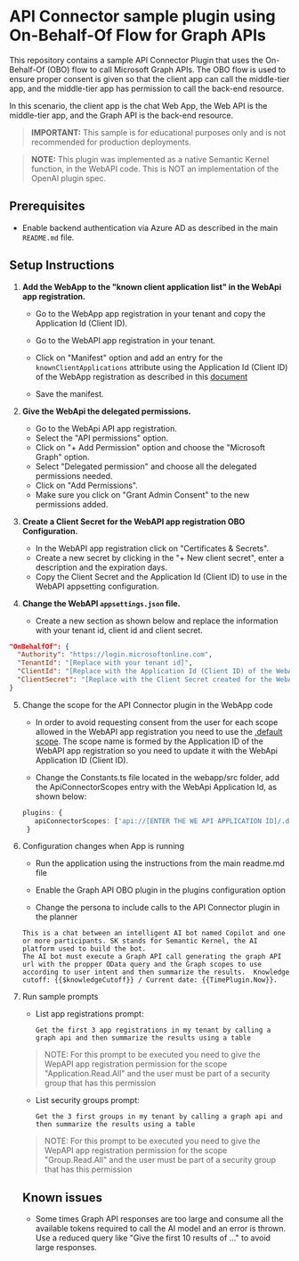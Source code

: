 ﻿# API Connector sample plugin using On-Behalf-Of Flow for Graph APIs 

This repository contains a sample API Connector Plugin that uses the On-Behalf-Of (OBO) flow to call Microsoft Graph APIs. The OBO flow is used to ensure proper consent is given so that the client app can call the middle-tier app, and the middle-tier app has permission to call the back-end resource. 

In this scenario, the client app is the chat Web App, the Web API is the middle-tier app, and the Graph API is the back-end resource.

> **IMPORTANT:** This sample is for educational purposes only and is not recommended for production deployments.

> **NOTE:** This plugin was implemented as a native Semantic Kernel function, in the WebAPI code. This is NOT an implementation of the OpenAI plugin spec. 

## Prerequisites

- Enable backend authentication via Azure AD as described in the main `README.md` file.

## Setup Instructions

1. **Add the WebApp to the "known client application list" in the WebApi app registration.**
   - Go to the WebApp app registration in your tenant and copy the Application Id (Client ID).
   - Go to the WebAPI app registration in your tenant.
   - Click on "Manifest" option and add an entry for the `knownClientApplications` attribute using the Application Id (Client ID) of the WebApp registration as described in this [document](https://learn.microsoft.com/en-us/entra/identity-platform/reference-app-manifest#knownclientapplications-attribute)


   - Save the manifest.

2. **Give the WebApi the delegated permissions.**
   - Go to the WebApi API app registration.
   - Select the "API permissions" option.
   - Click on "+ Add Permission" option and choose the "Microsoft Graph" option.
   - Select "Delegated permission" and choose all the delegated permissions needed.
   - Click on "Add Permissions".
   - Make sure you click on "Grant Admin Consent" to the new permissions added.

3. **Create a Client Secret for the WebAPI app registration OBO Configuration.**
   - In the WebAPI app registration click on "Certificates & Secrets".
   - Create a new secret by clicking in the "+ New client secret", enter a description and the expiration days.
   - Copy the Client Secret and the Application Id (Client ID) to use in the WebAPI appsetting configuration.

4. **Change the WebAPI `appsettings.json` file.**
   - Create a new section as shown below and replace the information with your tenant id, client id and client secret.

```json
"OnBehalfOf": {
  "Authority": "https://login.microsoftonline.com",
  "TenantId": "[Replace with your tenant id]",
  "ClientId": "[Replace with the Application Id (Client ID) of the WebAPI registration]",
  "ClientSecret": "[Replace with the Client Secret created for the WebAPI registration]"
}
```

5. Change the scope for the API Connector plugin in the WebApp code

   - In order to avoid requesting consent from the user for each scope allowed in the WebAPI app registration you need to use the [.default scope](https://learn.microsoft.com/en-us/entra/identity-platform/v2-oauth2-on-behalf-of-flow#default-and-combined-consent). The scope name is formed by the Application ID of the WebAPI app registration so you need to update it with the WebApi Application ID (Client ID).

   - Change the Constants.ts file located in the webapp/src folder, add the ApiConnectorScopes entry with the WebApi Application Id, as shown below:

   ```typescript
   plugins: {
      apiConnectorScopes: ['api://[ENTER THE WE API APPLICATION ID]/.default'],
    }
   ```

6. Configuration changes when App is running 

   - Run the application using the instructions from the main readme.md file 

   - Enable the Graph API OBO plugin in the plugins configuration option

   - Change the persona to include calls to the API Connector plugin in the planner

   ```text
   This is a chat between an intelligent AI bot named Copilot and one or more participants. SK stands for Semantic Kernel, the AI platform used to build the bot. 
   The AI bot must execute a Graph API call generating the graph API url with the propper OData query and the Graph scopes to use according to user intent and then summarize the results.  Knowledge cutoff: {{$knowledgeCutoff}} / Current date: {{TimePlugin.Now}}.
   ```

7. Run sample prompts

   - List app registrations prompt: 
      ```text 
      Get the first 3 app registrations in my tenant by calling a graph api and then summarize the results using a table 
      ```
   > NOTE: For this prompt to be executed you need to give the WepAPI app registration permission for the scope "Application.Read.All" and the user must be part of a security group that has this permission

   - List security groups prompt:  
      ```text
      Get the 3 first groups in my tenant by calling a graph api and then summarize the results using a table     
      ```

   > NOTE: For this prompt to be executed you need to give the WepAPI app registration permission for the scope "Group.Read.All" and the user must be part of a security group that has this permission


   ## Known issues

   - Some times Graph API responses are too large and consume all the available tokens required to call the AI model and an error is thrown. Use a reduced query like "Give the first 10 results of ..." to avoid large responses.
